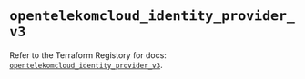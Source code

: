 # `opentelekomcloud_identity_provider_v3`

Refer to the Terraform Registory for docs: [`opentelekomcloud_identity_provider_v3`](https://www.terraform.io/docs/providers/opentelekomcloud/r/identity_provider_v3).
